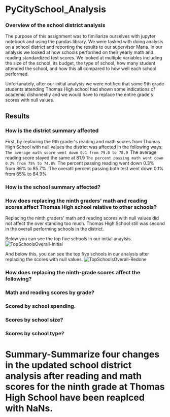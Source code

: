 # PyCitySchool_Analysis

### Overview of the school district analysis
The purpose of this assignment was to fimiliarize ourselves with jupyter notebook and using the pandas library. We were tasked with doing analysis on a 
school district and reporting the results to our supervisor Maria. In our analysis we looked at how schools performed on their yearly math and reading standardized test scores.
We looked at multiple variables including the size of the school, its budget, the type of school, how many student attended the school, and how this all compared to how well
each school performed.

Unfortunately, after our initial analysis we were notified that some 9th grade students attending Thomas High school had shown some indications of academic dishonestly and we
would have to replace the entire grade's scores with null values.



## Results
  ### How is the district summary affected
  First, by replacing the 9th grader's reading and math scores from Thomas High School with null values the district was affected in the following ways;
    `The average math score went down 0.1 from 79.0 to 78.9
    `The average reading score stayed the same at 81.9
    `The percent passing math went down 0.2% from 75% to 74.8%
    `The percent passing reading went down 0.3% from 86% to 85.7%
    `The overatll percent passing both test went down 0.1% from 65% to 64.9%
  
  
  ### How is the school summary affected?
  
  
  
  ### How does replacing the ninth graders' math and reading scores affect Thomas High school relative to other schools?
  Replacing the ninth graders' math and reading scores with null values did not affect the over standing too much. Thomas High School still was second in the overall
  performing schools in the district.
  
  Below you can see the top five schools in our initial anaylsis.
  ![TopSchoolsOverall-Initial](https://user-images.githubusercontent.com/95730890/150706602-0e8b0883-5807-4e4d-92b8-b0503481342c.PNG)
  
  And below this, you can see the top five schools in our analysis after replacing the scores with null values.
  ![TopSchoolsOverall-Redone](https://user-images.githubusercontent.com/95730890/150706614-4d5f4903-abb8-487a-b835-8f9b1368a8fd.PNG)
  
  
  ### How does replacing the ninth-grade scores affect the following?
  
  ### Math and reading scores by grade?
  
  
  ### Scored by school spending.
  
  
  ### Scores by school size?
  
  
  
  ### Scores by school type?
  
  
  
  # Summary-Summarize four changes in the updated school district analysis after reading and math scores for the ninth grade at Thomas High School have been reaplced with NaNs.
